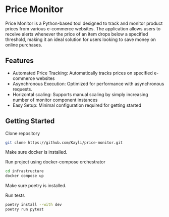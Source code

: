 # Price Monitor

Price Monitor is a Python-based tool designed to track and monitor product prices from various e-commerce websites. The application allows users to receive alerts whenever the price of an item drops below a specified threshold, making it an ideal solution for users looking to save money on online purchases.

## Features

- Automated Price Tracking: Automatically tracks prices on specified e-commerce websites
- Asynchronous Execution: Optimized for performance with asynchronous requests.
- Horizontal scaling: Supports manual scaling by simply increasing number of monitor component instances
- Easy Setup: Minimal configuration required for getting started

## Getting Started

Clone repository
```bash
git clone https://github.com/Kayli/price-monitor.git
```
Make sure docker is installed.

Run project using docker-compose orchestrator
```bash
cd infrastructure
docker compose up
```
Make sure poetry is installed.

Run tests
```bash
poetry install --with dev
poetry run pytest
```
